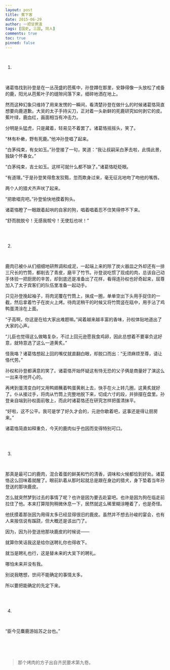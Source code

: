 ```yaml
---
layout: post
title: 蕉下客
date: 2015-06-29
author: 一把甘蔗渣
tags: [国史, 三国, 同人]
comments: true
toc: true
pinned: false
---
```


<br/>

1.

<br/>

诸葛恪找到孙登是在一丛茂盛的芭蕉中，孙登蹲在那里，安静得像一头放松了戒备的鹿，阳光从芭蕉叶子的缝隙间落下来，细碎地洒在地上。

然而这种幻象只维持了用来发愣的一瞬间，看清楚孙登在做什么的时候诸葛恪简直想要向鹿道歉。大吴的太子手持尖刀，正对着一头新鲜的死鹿研究如何剥它的皮。蕉叶绿，鹿血红，画面相当有冲击力。

分明是头猛虎，只是藏着，轻易见不着罢了。诸葛恪摇摇头，笑了。

“林有朴樕，野有死鹿。”他冲孙登唱了起来。

“白茅纯束，有女如玉。”孙登接了一句，笑道：“我让叔嗣采白茅去啦，此情此景，独缺个怀春女。”

“白茅纯束，吉士如玉。这样可就什么都不缺了。”诸葛恪眨眨眼。

“有道理。”于是孙登笑得愈发狡黠，忽而欺身过来，毫无征兆地吻了吻他的嘴唇。

两个人的猎犬齐声吠了起来。

“把歌唱完吧。”孙登愉快地摸着狗头。

诸葛恪瞪了一眼跟着起哄的自家的狗，唱着唱着忍不住笑得停不下来。

“舒而脱脱兮！无感我帨兮！无使尨也吠！”

<br/>

<br/>

2.

<br/>

鹿肉已被仆从们细细地研熬调和成泥，一起端上来的除了炭火器皿之外却还有一排三尺长的竹筒，都削去了青皮，磨平了竹节。孙登说吃惯了现成的肉，总该自己动手体验一把厨房的辛苦，却到底还是准备出了花样，看得连孙权也好奇起来，屈尊加入了太子宾客们的队伍里准备一起动手。

只见孙登挽起袖子，将肉泥覆在竹筒上，抹成一圈，单单空出下头用手捉住的一截，然后拿着竹子在炭火上烤。待肉泥稍干的时候又将竹筒竖在瓯中，用手沾了鸡鸭蛋清涂在上面。

“子高啊，你这是在给大家出难题嘛。”闻着越来越丰富的香味，孙权体贴地道出了大家的心声。

“儿臣也觉得这么做略复杂，不过上回元逊愿我食鸡卵，因此总想着不要辜负这好意，就特意选了这么一道黄炙。”

怪我咯？诸葛恪想起上回的嘴仗就直翻白眼，却脱口而出：“无须麻烦至尊，请让恪代劳。”

孙权和孙登都满意的笑了。诸葛恪开始怀疑这有恃无恐的父子俩是商量好了演这么一出来寻他开心的。

再烤到蛋清变白时又用鸭翅蘸着鸭蛋黄刷上去，快手在火上转几圈，这黄炙就好了。仆从接过手，将肉从竹筒上完整地脱下来，切成六寸的段，并排摆在盘里。孙登亲自端到孙权面前敬上，而此时诸葛恪还在研究怎样把蛋清抹平。

“好啦，这不公平。我可是学了好久才会的，元逊你歇着吧，这事还是得让厨房来。”

诸葛恪简直如释重负，今天的鹿肉似乎也因而变得特别可口。

<br/>

<br/>


3.

<br/>

那真是最可口的鹿肉，混合着蛋的鲜美和竹的清香，调味和火候都恰到好处。诸葛恪这么回味着就醒了。眼前趴着从那时起就总是跟在身边的猎犬，身下垫着当年孙登送的那块鹿皮。

怎么就突然梦到过去的事情了呢？也许是因为要去赴宴吧。也许是因为狗在临走前拉住了他。本来打算陪狗稍微休息一下，居然就这么稀里糊涂睡着了，也是奇怪。

他抚摸着那张因为用得太多已经显得很旧的鹿皮。虽然并不想去孙峻的宴会，也有人来报信说有蹊跷，但大概还是该出门了。

因为，因为孙登送他那块鹿皮的时候说——

就算你笑话我这是给你送聘礼你也得收下。

就当是聘礼也行，这是替未来的大吴下的聘礼。

哪怕未来并没有我。

别说我瞎想，世间不能确定的事情太多。

所以要把能确定的先定下来。

<br/>

<br/>

4.

<br/>

“臣今见麋鹿游姑苏之台也。”

<br/>

<br/>

<br/>


>那个烤肉的方子出自齐民要术第九卷。

<br/>
